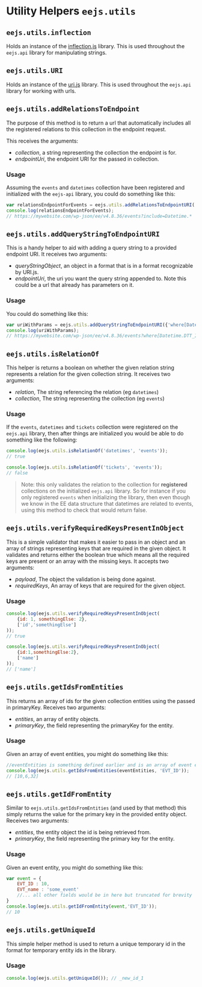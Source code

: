 #  Utility Helpers `eejs.utils`

## `eejs.utils.inflection`

Holds an instance of the [inflection.js](https://github.com/dreamerslab/node.inflection) library. This is used throughout the `eejs.api` library for manipulating strings.

## `eejs.utils.URI`

Holds an instance of the [uri.js](https://medialize.github.io/URI.js/) library.  This is used throughout the `eejs.api` library for working with urls.

## `eejs.utils.addRelationsToEndpoint`

The purpose of this method is to return a url that automatically includes all the registered relations to this collection in the endpoint request. 

This receives the arguments:

- *collection*,  a string representing the collection the endpoint is for.
- *endpointUri*, the endpoint URI for the passed in collection.
 
### Usage

Assuming the `events` and `datetimes` collection have been registered and initialized with the `eejs-api` library, you could do something like this:
 
 ```js
var relationsEndpointForEvents = eejs.utils.addRelationsToEndpointURI( 'events', 'https://mywebsite.com/wp-json/ee/v4.8.36/events');
console.log(relationsEndpointForEvents);
// https://mywebsite.com/wp-json/ee/v4.8.36/events?include=Datetime.*
```

## `eejs.utils.addQueryStringToEndpointURI`

This is a handy helper to aid with adding a query string to a provided endpoint URI.  It receives two arguments:

- *queryStringObject*, an object in a format that is in a format recognizable by URI.js.
- *endpointUri*, the uri you want the query string appended to. Note this could be a url that already has parameters on it.

### Usage

You could do something like this:

```js
var uriWithParams = eejs.utils.addQueryStringToEndpointURI({'where[Datetime.DTT_ID]' : 10}, 'https://mywebsite.com/wp-json/ee/v4.8.36/events' );
console.log(uriWithParams);
// https://mywebsite.com/wp-json/ee/v4.8.36/events?where[Datetime.DTT_ID]=10
```

## `eejs.utils.isRelationOf`

This helper is returns a boolean on whether the given relation string represents a relation for the given collection string.  It receives two arguments:

- *relation*,  The string referencing the relation (eg `datetimes`)
- *collection*, The string representing the collection (eg `events`)

### Usage

If the `events`, `datetimes` and `tickets` collection were registered on the `eejs.api` library, then after things are initialized you would be able to do something like the following:
 
 ```js
console.log(eejs.utils.isRelationOf('datetimes', 'events'));
// true

console.log(eejs.utils.isRelationOf('tickets', 'events'));
// false
```

> Note: this only validates the relation to the collection for **registered** collections on the initialized `eejs.api` library.  So for instance if you only registered `events` when initializing the library, then even though we know in the EE data structure that datetimes are related to events, using this method to check that would return false.

## `eejs.utils.verifyRequiredKeysPresentInObject`

This is a simple validator that makes it easier to pass in an object and an array of strings representing keys that are required in the given object.  It validates and returns either the boolean true which means all the required keys are present or an array with the missing keys.  It accepts two arguments:

- *payload*, The object the validation is being done against.
- *requiredKeys*, An array of keys that are required for the given object.

### Usage

```js
console.log(eejs.utils.verifyRequiredKeysPresentInObject(
    {id: 1, somethingElse: 2},
    ['id','somethingElse']
));
// true

console.log(eejs.utils.verifyRequiredKeysPresentInObject(
    {id:1,somethingElse:2},
    ['name']
));
// ['name']
```

## `eejs.utils.getIdsFromEntities`

This returns an array of ids for the given collection entities using the passed in primaryKey.  Receives two arguments:

- *entities*, an array of entity objects.
- *primaryKey*, the field representing the primaryKey for the entity.

### Usage

Given an array of event entities, you might do something like this:

```js
//eventEntities is something defined earlier and is an array of event entity objects
console.log(eejs.utils.getIdsFromEntities(eventEntities, 'EVT_ID'));
// [10,6,32]
```

## `eejs.utils.getIdFromEntity`

Similar to `eejs.utils.getIdsFromEntities` (and used by that method) this simply returns the value for the primary key in the provided entity object. Receives two arguments:

- *entities*, the entity object the id is being retrieved from.
- *primaryKey*, the field representing the primary key for the entity.

### Usage

Given an event entity, you might do something like this:

```js
var event = {
    EVT_ID : 10,
    EVT_name : 'some_event'
    //... all other fields would be in here but truncated for brevity
}
console.log(eejs.utils.getIdFromEntity(event,'EVT_ID'));
// 10
```


## `eejs.utils.getUniqueId`

This simple helper method is used to return a unique temporary id in the format for temporary entity ids in the library.

### Usage

```js
console.log(eejs.utils.getUniqueId()); // _new_id_1
```